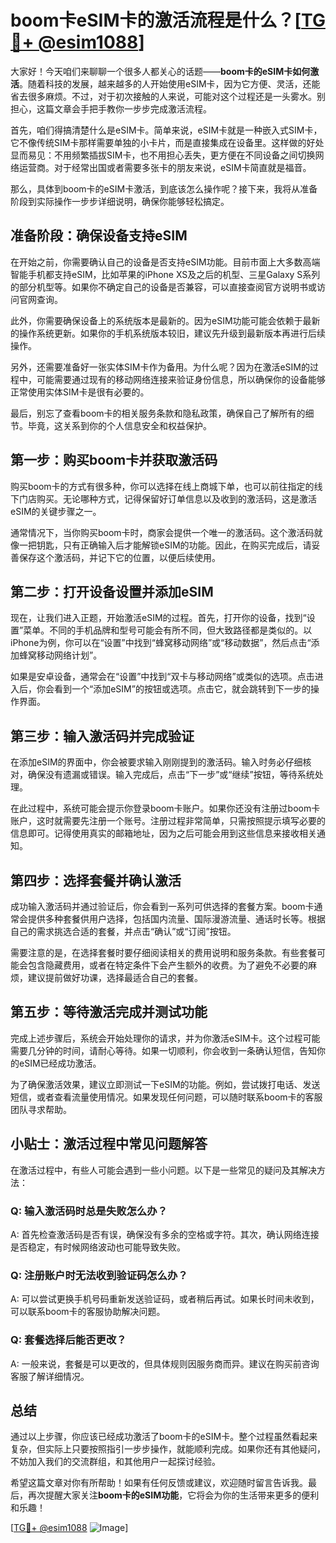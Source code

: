 # boom卡eSIM卡的激活流程是什么？[[TG💪+ @esim1088](https://t.me/s/esim1088)]

大家好！今天咱们来聊聊一个很多人都关心的话题——**boom卡的eSIM卡如何激活**。随着科技的发展，越来越多的人开始使用eSIM卡，因为它方便、灵活，还能省去很多麻烦。不过，对于初次接触的人来说，可能对这个过程还是一头雾水。别担心，这篇文章会手把手教你一步步完成激活流程。

首先，咱们得搞清楚什么是eSIM卡。简单来说，eSIM卡就是一种嵌入式SIM卡，它不像传统SIM卡那样需要单独的小卡片，而是直接集成在设备里。这样做的好处显而易见：不用频繁插拔SIM卡，也不用担心丢失，更方便在不同设备之间切换网络运营商。对于经常出国或者需要多张卡的朋友来说，eSIM卡简直就是福音。

那么，具体到boom卡的eSIM卡激活，到底该怎么操作呢？接下来，我将从准备阶段到实际操作一步步详细说明，确保你能够轻松搞定。

## 准备阶段：确保设备支持eSIM

在开始之前，你需要确认自己的设备是否支持eSIM功能。目前市面上大多数高端智能手机都支持eSIM，比如苹果的iPhone XS及之后的机型、三星Galaxy S系列的部分机型等。如果你不确定自己的设备是否兼容，可以直接查阅官方说明书或访问官网查询。

此外，你需要确保设备上的系统版本是最新的。因为eSIM功能可能会依赖于最新的操作系统更新。如果你的手机系统版本较旧，建议先升级到最新版本再进行后续操作。

另外，还需要准备好一张实体SIM卡作为备用。为什么呢？因为在激活eSIM的过程中，可能需要通过现有的移动网络连接来验证身份信息，所以确保你的设备能够正常使用实体SIM卡是很有必要的。

最后，别忘了查看boom卡的相关服务条款和隐私政策，确保自己了解所有的细节。毕竟，这关系到你的个人信息安全和权益保护。

## 第一步：购买boom卡并获取激活码

购买boom卡的方式有很多种，你可以选择在线上商城下单，也可以前往指定的线下门店购买。无论哪种方式，记得保留好订单信息以及收到的激活码，这是激活eSIM的关键步骤之一。

通常情况下，当你购买boom卡时，商家会提供一个唯一的激活码。这个激活码就像一把钥匙，只有正确输入后才能解锁eSIM的功能。因此，在购买完成后，请妥善保存这个激活码，并记下它的位置，以便后续使用。

## 第二步：打开设备设置并添加eSIM

现在，让我们进入正题，开始激活eSIM的过程。首先，打开你的设备，找到“设置”菜单。不同的手机品牌和型号可能会有所不同，但大致路径都是类似的。以iPhone为例，你可以在“设置”中找到“蜂窝移动网络”或“移动数据”，然后点击“添加蜂窝移动网络计划”。

如果是安卓设备，通常会在“设置”中找到“双卡与移动网络”或类似的选项。点击进入后，你会看到一个“添加eSIM”的按钮或选项。点击它，就会跳转到下一步的操作界面。

## 第三步：输入激活码并完成验证

在添加eSIM的界面中，你会被要求输入刚刚提到的激活码。输入时务必仔细核对，确保没有遗漏或错误。输入完成后，点击“下一步”或“继续”按钮，等待系统处理。

在此过程中，系统可能会提示你登录boom卡账户。如果你还没有注册过boom卡账户，这时就需要先注册一个账号。注册过程非常简单，只需按照提示填写必要的信息即可。记得使用真实的邮箱地址，因为之后可能会用到这些信息来接收相关通知。

## 第四步：选择套餐并确认激活

成功输入激活码并通过验证后，你会看到一系列可供选择的套餐方案。boom卡通常会提供多种套餐供用户选择，包括国内流量、国际漫游流量、通话时长等。根据自己的需求挑选合适的套餐，并点击“确认”或“订阅”按钮。

需要注意的是，在选择套餐时要仔细阅读相关的费用说明和服务条款。有些套餐可能会包含隐藏费用，或者在特定条件下会产生额外的收费。为了避免不必要的麻烦，建议提前做好功课，选择最适合自己的套餐。

## 第五步：等待激活完成并测试功能

完成上述步骤后，系统会开始处理你的请求，并为你激活eSIM卡。这个过程可能需要几分钟的时间，请耐心等待。如果一切顺利，你会收到一条确认短信，告知你的eSIM已经成功激活。

为了确保激活效果，建议立即测试一下eSIM的功能。例如，尝试拨打电话、发送短信，或者查看流量使用情况。如果发现任何问题，可以随时联系boom卡的客服团队寻求帮助。

## 小贴士：激活过程中常见问题解答

在激活过程中，有些人可能会遇到一些小问题。以下是一些常见的疑问及其解决方法：

### Q: 输入激活码时总是失败怎么办？
A: 首先检查激活码是否有误，确保没有多余的空格或字符。其次，确认网络连接是否稳定，有时候网络波动也可能导致失败。

### Q: 注册账户时无法收到验证码怎么办？
A: 可以尝试更换手机号码重新发送验证码，或者稍后再试。如果长时间未收到，可以联系boom卡的客服协助解决问题。

### Q: 套餐选择后能否更改？
A: 一般来说，套餐是可以更改的，但具体规则因服务商而异。建议在购买前咨询客服了解详细情况。

## 总结

通过以上步骤，你应该已经成功激活了boom卡的eSIM卡。整个过程虽然看起来复杂，但实际上只要按照指引一步步操作，就能顺利完成。如果你还有其他疑问，不妨加入我们的交流群组，和其他用户一起探讨经验。

希望这篇文章对你有所帮助！如果有任何反馈或建议，欢迎随时留言告诉我。最后，再次提醒大家关注**boom卡的eSIM功能**，它将会为你的生活带来更多的便利和乐趣！

[[TG💪+ @esim1088](https://t.me/s/esim1088) ![Image](https://i.postimg.cc/4NQfJmqS/Snipaste-2025-05-13-00-14-12.png)]